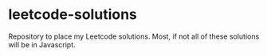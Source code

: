 # leetcode-solutions
Repository to place my Leetcode solutions.  Most, if not all of these solutions will be in Javascript.
